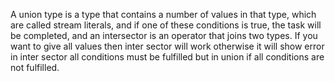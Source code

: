 A union type is a type that contains a number of values ​​in that type, which are called stream literals, and if one of these conditions is true, the task will be completed, and an intersector is an operator that joins two types. If you want to give all values ​​then inter sector will work otherwise it will show error in inter sector all conditions must be fulfilled but in union if all conditions are not fulfilled.